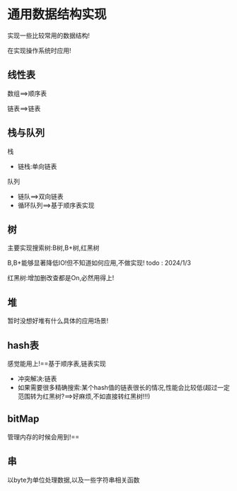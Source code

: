 # 通用数据结构实现

实现一些比较常用的数据结构!

在实现操作系统时应用!

## 线性表

数组==>顺序表

链表==>链表

## 栈与队列

栈

- 链栈:单向链表

队列

- 链队==>双向链表
- 循环队列==>基于顺序表实现

## 树

主要实现搜索树:B树,B+树,红黑树

B,B+能够显著降低IO!但不知道如何应用,不做实现! todo : 2024/1/3

红黑树:增加删改查都是On,必然用得上!

## 堆

暂时没想好堆有什么具体的应用场景!

## hash表

感觉能用上!==基于顺序表,链表实现

- 冲突解决:链表
- 如果需要很多精确搜索:某个hash值的链表很长的情况,性能会比较低(超过一定范围转为红黑树?==>好麻烦,不如直接转红黑树!!!)

## bitMap

管理内存的时候会用到!==

## 串

以byte为单位处理数据,以及一些字符串相关函数
